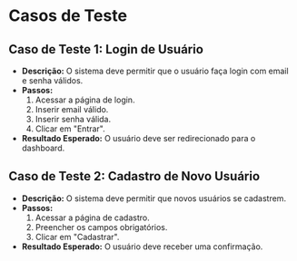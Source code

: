 # Casos de Teste

## Caso de Teste 1: Login de Usuário
- **Descrição:** O sistema deve permitir que o usuário faça login com email e senha válidos.
- **Passos:**
  1. Acessar a página de login.
  2. Inserir email válido.
  3. Inserir senha válida.
  4. Clicar em "Entrar".
- **Resultado Esperado:** O usuário deve ser redirecionado para o dashboard.

## Caso de Teste 2: Cadastro de Novo Usuário
- **Descrição:** O sistema deve permitir que novos usuários se cadastrem.
- **Passos:**
  1. Acessar a página de cadastro.
  2. Preencher os campos obrigatórios.
  3. Clicar em "Cadastrar".
- **Resultado Esperado:** O usuário deve receber uma confirmação.
